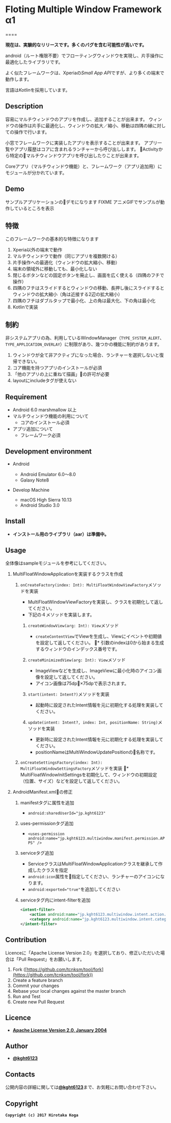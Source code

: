 
# **Floting Multiple Window Framework α1**
====

**現在は、実験的なリリースです。多くのバグを含む可能性が高いです。**

android（ルート権限不要）でフローティングウィンドウを実現し、片手操作に最適化したライブラリです。

よく似たフレームワークは、Xperiaの*Small App API*ですが、より多くの端末で動作します。

言語は*Kotlin*を採用しています。

## **Description**
容易にマルチウィンドウのアプリを作成し、追加することが出来ます。
ウィンドウの操作は片手に最適化し、ウィンドウの拡大／縮小、移動は四隅の縁に対しての操作で行います。

小窓でフレームワークに実装したアプリを表示することが出来ます。
アプリ一覧やアプリ履歴はコアに含まれるランチャーから呼び出しします。
Activityから特定のマルチウィンドウアプリを呼び出したりことが出来ます。

Coreアプリ（マルチウィンドウ機能）と、フレームワーク（アプリ追加用）にモジュールが分かれています。

## **Demo**
サンプルアプリケーションのデモになります
FIXME アニメGIFでサンプルが動作しているところを表示

## **特徴**
このフレームワークの基本的な特徴になります
1. Xperia以外の端末で動作
1. マルチウィンドウで動作（同じアプリを複数開ける）
1. 片手操作への最適化（ウィンドウの拡大縮小、移動）
1. 端末の領域外に移動しても、最小化しない
1. 閉じるボタンなどの固定ボタンを廃止し、画面を広く使える（四隅のフチで操作）
1. 四隅のフチはスライドするとウィンドウの移動、長押し後にスライドするとウィンドウの拡大縮小（角は近接する2辺の拡大縮小）
1. 四隅のフチはダブルタップで最小化、上の角は最大化、下の角は最小化
1. Kotlinで実装

## **制約**
非システムアプリの為、利用しているWindowManager（`TYPE_SYSTEM_ALERT`、`TYPE_APPLICATION_OVERLAY`）に制限があり、幾つかの機能に制約があります。
1. ウィンドウが全て非アクティブになった場合、ランチャーを選択しないと復帰できない。
1. コア機能を持つアプリのインストールが必須
1. 「他のアプリの上に重ねて描画」の許可が必要
1. layoutにincludeタグが使えない

## **Requirement**
* Android 6.0 marshmallow 以上
* マルチウィンドウ機能の利用について
    - コアのインストール必須
* アプリ追加について
    - フレームワーク必須

## **Development environment**
* Android
    - Android Emulator 6.0〜8.0 
    - Galaxy Note8

* Develop Machine
    - macOS High Sierra 10.13
    - Android Studio 3.0

## **Install**
* **インストール用のライブラリ（aar）は準備中。**

## **Usage**
全体像はsampleモジュールを参考にしてください。
1. MultiFloatWindowApplicationを実装するクラスを作成
    1. `onCreateFactory(index: Int): MultiFloatWindowViewFactory`メソッドを実装
        * MultiFloatWindowViewFactoryを実装し、クラスを初期化して返してください。
        * 下記の４メソッドを実装します。

        1. `createWindowView(arg: Int): View`メソッド
            * `createContentView`でViewを生成し、Viewにイベントや初期値を設定して返してください。
            * 引数のindexは0から始まる生成するウィンドウのインデックス番号です。

        1. `createMinimizedView(arg: Int): View`メソッド
            * ImageViewなどを生成し、ImageViewに最小化時のアイコン画像を設定して返してください。
            * アイコン画像は75dp×75dpで表示されます。

        1. `start(intent: Intent?)`メソッドを実装
            * 起動時に設定されたIntent情報を元に初期化する処理を実装してください。

        1. `update(intent: Intent?, index: Int, positionName: String)`メソッドを実装
            * 更新時に設定されたIntent情報を元に初期化する処理を実装してください。
            * positionNameはMultiWindowUpdatePositionの名称です。

    1. `onCreateSettingsFactory(index: Int): MultiFloatWindowSettingsFactory`メソッドを実装
        * MultiFloatWindowInitSettingsを初期化して、ウィンドウの初期設定（位置、サイズ）などを設定して返してください。


1. AndroidManifest.xmlの修正
    1. manifestタグに属性を追加
        * `android:sharedUserId="jp.kght6123"`

    1. uses-permissionタグ追加
        * `<uses-permission android:name="jp.kght6123.multiwindow.manifest.permission.APPS" />`

    1. serviceタグ追加
        * ServiceクラスはMultiFloatWindowApplicationクラスを継承して作成したクラスを指定
        * `android:icon`属性を指定してください、ランチャーのアイコンになります。
        * `android:exported="true"`を追加してください
    
    1. serviceタグ内にintent-filterを追加
        ```xml
        <intent-filter>
		    <action android:name="jp.kght6123.multiwindow.intent.action.MAIN" />
		    <category android:name="jp.kght6123.multiwindow.intent.category.LAUNCHER" />
	    </intent-filter>
        ```

## **Contribution**
Licenceに「Apache License Version 2.0」を選択しており、修正いただいた場合は「Pull Request」をお願いします。
1. Fork ([https://github.com/tcnksm/tool/fork](https://github.com/tcnksm/tool/fork))
2. Create a feature branch
3. Commit your changes
4. Rebase your local changes against the master branch
5. Run and Test
6. Create new Pull Request

## **Licence**
* [**Apache License Version 2.0, January 2004**](./LICENSE)

## **Author**
* [**@kght6123**](https://twitter.com/kght6123)

## **Contacts**
公開内容の詳細に関しては[**@kght6123**](https://twitter.com/kght6123)まで、お気軽にお問い合わせ下さい。

## **Copyright**
**```Copyright (c) 2017 Hirotaka Koga```**
